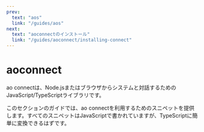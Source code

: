 ```yaml
---
prev:
  text: "aos"
  link: "/guides/aos"
next:
  text: "aoconnectのインストール"
  link: "/guides/aoconnect/installing-connect"
---
```


# aoconnect

ao connectは、Node.jsまたはブラウザからシステムと対話するためのJavaScript/TypeScriptライブラリです。

このセクションのガイドでは、ao connectを利用するためのスニペットを提供します。すべてのスニペットはJavaScriptで書かれていますが、TypeScriptに簡単に変換できるはずです。

<!-- ---
prev:
  text: "aos"
  link: "/guides/aos"
next:
  text: "Installing aoconnect"
  link: "/guides/aoconnect/installing-connect"
---

# aoconnect

ao connect is a Javascript/Typescript library to interact with the system from Node JS or the browser.

Guides in this section provide snippets on how to utilize ao connect. All snippets are written in Javascript but should translate easily to Typescript. -->
